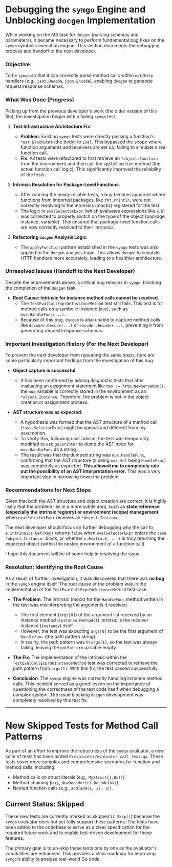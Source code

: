 # Debugging the `symgo` Engine and Unblocking `docgen` Implementation

While working on the M3 task for `docgen` (parsing schemas and parameters), it became necessary to perform fundamental bug fixes on the `symgo` symbolic execution engine. This section documents the debugging process and handoff to the next developer.

### Objective

To fix `symgo` so that it can correctly parse method calls within `net/http` handlers (e.g., `json.Decode`, `json.Encode`), enabling `docgen` to generate request/response schemas.

### What Was Done (Progress)

Picking up from the previous developer's work (the older version of this file), the investigation began with a failing `symgo` test.

1.  **Test Infrastructure Architecture Fix**:
    *   **Problem**: Existing `symgo` tests were directly passing a function's `*ast.BlockStmt` (the body) to `Eval`. This bypassed the scope where function arguments and receivers are set up, failing to simulate a real function call.
    *   **Fix**: All tests were refactored to first retrieve an `*object.Function` from the environment and then call the `applyFunction` method (the actual function call logic). This significantly improved the reliability of the tests.

2.  **Intrinsic Resolution for Package-Level Functions**:
    *   After running the newly reliable tests, a bug became apparent where functions from imported packages, like `fmt.Println`, were not correctly resolving to the intrinsics (mocks) registered for the test.
    *   The logic in `evalSelectorExpr` (which evaluates expressions like `a.b`) was corrected to properly switch on the type of the object (package, instance, variable). This ensured that package-level function calls are now correctly resolved to their intrinsics.

3.  **Refactoring `docgen` Analysis Logic**:
    *   The `applyFunction` pattern established in the `symgo` tests was also applied to the `docgen` analysis logic. This allows `docgen` to simulate HTTP handlers more accurately, leading to a healthier architecture.

### Unresolved Issues (Handoff to the Next Developer)

Despite the improvements above, a critical bug remains in `symgo`, blocking the completion of the `docgen` task.

*   **Root Cause: Intrinsic for instance method calls cannot be resolved.**
    *   The `TestEvalCallExprOnInstanceMethod` test still fails. This test is for method calls on a symbolic instance (`mux`), such as `mux.HandleFunc(...)`.
    *   Because of this bug, `docgen` is also unable to capture method calls like `decoder.Decode(...)` or `encoder.Encode(...)`, preventing it from generating request/response schemas.

### Important Investigation History (For the Next Developer)

To prevent the next developer from repeating the same steps, here are some particularly important findings from the investigation of this bug.

*   **Object capture is successful**:
    *   It has been confirmed by adding diagnostic tests that after evaluating an assignment statement like `mux := http.NewServeMux()`, the `mux` variable is correctly stored in the environment as an `*object.Instance`. Therefore, the problem is not in the object creation or assignment process.

*   **AST structure was as expected**:
    *   A hypothesis was formed that the AST structure of a method call (`*ast.SelectorExpr`) might be special and different from my assumption.
    *   To verify this, following user advice, the test was temporarily modified to use `go/printer` to dump the AST node for `mux.HandleFunc` as a string.
    *   The result was that the dumped string was `mux.HandleFunc`, confirming that the AST structure (`X` being `mux`, `Sel` being `HandleFunc`) was completely as expected. **This allowed me to completely rule out the possibility of an AST interpretation error.** This was a very important step in narrowing down the problem.

### Recommendations for Next Steps

Given that both the AST structure and object creation are correct, it is highly likely that the problem lies in a more subtle area, such as **state reference (especially the intrinsic registry) or environment (scope) management** when `evalSelectorExpr` receives an `*object.Instance`.

The next developer should focus on further debugging why the call to `e.intrinsics.Get(key)` returns `false` when `evalSelectorExpr` enters the `case *object.Instance:` block, or whether `e.Eval(n.X, ...)` is truly returning the expected object (within the nested environment of a function call).

I hope this document will be of some help in resolving the issue.

### Resolution: Identifying the Root Cause

As a result of further investigation, it was discovered that there was **no bug** in the `symgo` engine itself. The root cause of the problem was in the implementation of the `TestEvalCallExprOnInstanceMethod` test case.

*   **The Problem**: The intrinsic (mock) for the `HandleFunc` method written in the test was misinterpreting the arguments it received.
    *   The first element (`args[0]`) of the argument list received by an instance method (`instance.Method()`) intrinsic is the receiver instance (`instance`) itself.
    *   However, the test was expecting `args[0]` to be the first argument of `HandleFunc` (the path pattern string).
    *   In reality, the path pattern was in `args[1]`, so the test was always failing, leaving the `gotPattern` variable empty.

*   **The Fix**: The implementation of the intrinsic within the `TestEvalCallExprOnInstanceMethod` test was corrected to retrieve the path pattern from `args[1]`. With this fix, the test passed successfully.

*   **Conclusion**: The `symgo` engine was correctly handling instance method calls. This incident served as a good lesson on the importance of questioning the correctness of the test code itself when debugging a complex system. The issue blocking `docgen` development was completely resolved by this test fix.

---

# New Skipped Tests for Method Call Patterns

As part of an effort to improve the robustness of the `symgo` evaluator, a new suite of tests has been added in `evaluator/evaluator_call_test.go`. These tests cover more complex and comprehensive scenarios for function and method calls, including:

*   Method calls on struct literals (e.g., `MyStruct{}.Do()`).
*   Method chaining (e.g., `NewDecoder(r).Decode(&v)`).
*   Nested function calls (e.g., `add(add(1, 2), 3)`).

## Current Status: Skipped

These new tests are currently marked as skipped (`t.Skip()`) because the `symgo` evaluator does not yet fully support these patterns. The tests have been added to the codebase to serve as a clear specification for the required future work and to enable test-driven development for these features.

The primary goal is to un-skip these tests one by one as the evaluator's capabilities are enhanced. This provides a clear roadmap for improving `symgo`'s ability to analyze real-world Go code.
